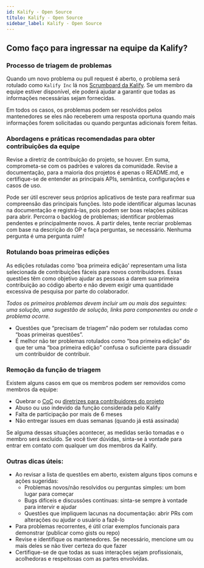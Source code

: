 ```yaml
---
id: Kalify - Open Source
título: Kalify - Open Source
sidebar_label: Kalify - Open Source
---
```


## Como faço para ingressar na equipe da Kalify?

### Processo de triagem de problemas

Quando um novo problema ou pull request é aberto, o problema será rotulado como `Kalify Inc` lá nos [Scrumboard da Kalify](https://github.com/orgs/KalifyInc/projects/7/views/1). Se um membro da equipe estiver disponível, ele poderá ajudar a garantir que todas as informações necessárias sejam fornecidas. 

Em todos os casos, os problemas podem ser resolvidos pelos mantenedores se eles não receberem uma resposta oportuna quando mais informações forem solicitadas ou quando perguntas adicionais forem feitas.

### Abordagens e práticas recomendadas para obter contribuições da equipe

Revise a diretriz de contribuição do projeto, se houver. Em suma, comprometa-se com os padrões e valores da comunidade. Revise a documentação, para a maioria dos projetos é apenas o README.md, e certifique-se de entender as principais APIs, semântica, configurações e casos de uso.

Pode ser útil escrever seus próprios aplicativos de teste para reafirmar sua compreensão das principais funções. Isto pode identificar algumas lacunas na documentação e registrá-las, pois podem ser boas relações públicas para abrir. Percorra o backlog de problemas; identificar problemas pendentes e principalmente novos. A partir deles, tente recriar problemas com base na descrição do OP e faça perguntas, se necessário. Nenhuma pergunta é uma pergunta ruim!

### Rotulando boas primeiras edições

As edições rotuladas como 'boa primeira edição' representam uma lista selecionada de contribuições fáceis para novos contribuidores. Essas questões têm como objetivo ajudar as pessoas a darem sua primeira contribuição ao código aberto e não devem exigir uma quantidade excessiva de pesquisa por parte do colaborador.

_Todos os primeiros problemas devem incluir um ou mais dos seguintes: uma solução, uma sugestão de solução, links para componentes ou onde o problema ocorre._

- Questões que “precisam de triagem” não podem ser rotuladas como “boas primeiras questões”.
- É melhor não ter problemas rotulados como “boa primeira edição” do que ter uma “boa primeira edição” confusa o suficiente para dissuadir um contribuidor de contribuir.

### Remoção da função de triagem

Existem alguns casos em que os membros podem ser removidos como membros da equipe:

- Quebrar o [CoC](./codigo-de-conduta.md) ou [diretrizes para contribuidores do projeto](./guia-de-contribuicao.md)
- Abuso ou uso indevido da função considerada pelo Kalify
- Falta de participação por mais de 6 meses
- Não entregar issues em duas semanas (quando já está assinada)

Se alguma dessas situações acontecer, as medidas serão tomadas e o membro será excluído. Se você tiver dúvidas, sinta-se à vontade para entrar em contato com qualquer um dos membros da Kalify.

### Outras dicas úteis:

- Ao revisar a lista de questões em aberto, existem alguns tipos comuns e ações sugeridas:
   - Problemas novos/não resolvidos ou perguntas simples: um bom lugar para começar
   - Bugs difíceis e discussões contínuas: sinta-se sempre à vontade para intervir e ajudar
   - Questões que impliquem lacunas na documentação: abrir PRs com alterações ou ajudar o usuário a fazê-lo
- Para problemas recorrentes, é útil criar exemplos funcionais para demonstrar (publicar como gists ou repo)
- Revise e identifique os mantenedores. Se necessário, mencione um ou mais deles se não tiver certeza do que fazer
- Certifique-se de que todas as suas interações sejam profissionais, acolhedoras e respeitosas com as partes envolvidas.